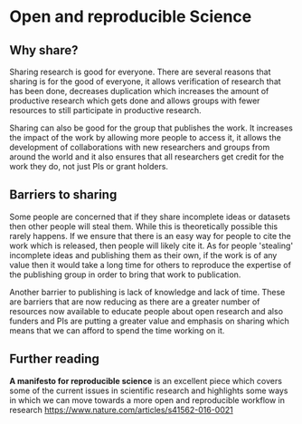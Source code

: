 # Open and reproducible Science

## Why share?

Sharing research is good for everyone. There are several reasons that sharing is for the good of everyone, it allows verification of research that has been done, decreases duplication which increases the amount of productive research which gets done and allows groups with fewer resources to still participate in productive research.

Sharing can also be good for the group that publishes the work. It increases the impact of the work by allowing more people to access it, it allows the development of collaborations with new researchers and groups from around the world and it also ensures that all researchers get credit for the work they do, not just PIs or grant holders.

## Barriers to sharing

Some people are concerned that if they share incomplete ideas or datasets then other people will steal them. While this is theoretically possible this rarely happens. If we ensure that there is an easy way for people to cite the work which is released, then people will likely cite it. As for people 'stealing' incomplete ideas and publishing them as their own, if the work is of any value then it would take a long time for others to reproduce the expertise of the publishing group in order to bring that work to publication.

Another barrier to publishing is lack of knowledge and lack of time. These are barriers that are now reducing as there are a greater number of resources now available to educate people about open research and also funders and PIs are putting a greater value and emphasis on sharing which means that we can afford to spend the time working on it.

## Further reading

**A manifesto for reproducible science** is an excellent piece which covers some of the current issues in scientific research and highlights some ways in which we can move towards a more open and reproducible workflow in research https://www.nature.com/articles/s41562-016-0021

